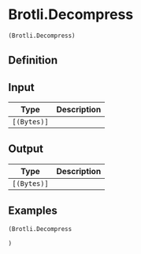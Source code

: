 # Brotli.Decompress

```clojure
(Brotli.Decompress)
```

## Definition


## Input
| Type | Description |
|------|-------------|
| `[(Bytes)]` |  |


## Output
| Type | Description |
|------|-------------|
| `[(Bytes)]` |  |


## Examples

```clojure
(Brotli.Decompress

)
```
